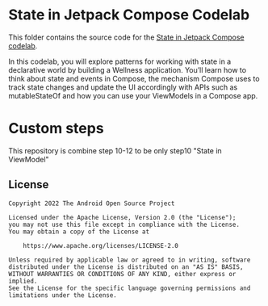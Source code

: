 # State in Jetpack Compose Codelab

This folder contains the source code for the [State in Jetpack Compose codelab](https://developer.android.com/codelabs/jetpack-compose-state).

In this codelab, you will explore patterns for working with state in a declarative world by building a Wellness application. You’ll learn how to think about state and events in Compose, the mechanism Compose uses to track state changes and update the UI accordingly with APIs such as mutableStateOf and how you can use your ViewModels in a Compose app.

# Custom steps
This repository is combine step 10-12 to be only step10 "State in ViewModel"


## License

```
Copyright 2022 The Android Open Source Project

Licensed under the Apache License, Version 2.0 (the "License");
you may not use this file except in compliance with the License.
You may obtain a copy of the License at

    https://www.apache.org/licenses/LICENSE-2.0

Unless required by applicable law or agreed to in writing, software
distributed under the License is distributed on an "AS IS" BASIS,
WITHOUT WARRANTIES OR CONDITIONS OF ANY KIND, either express or implied.
See the License for the specific language governing permissions and
limitations under the License.
